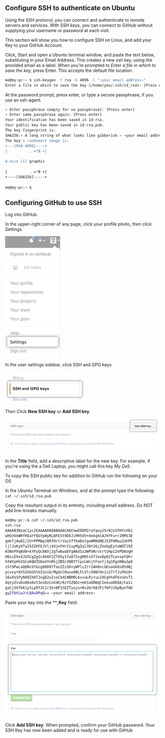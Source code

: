 ## Configure SSH to authenticate on Ubuntu

Using the SSH protocol, you can connect and authenticate to remote servers and services. With SSH keys, you can connect to GitHub without supplying your username or password at each visit.

This section will show you how to configure SSH on Linux, and add your Key to your GitHub Account.

Click, Start and open a Ubuntu terminal window,  and paste the text below, substituting in your Email Address. This creates a new ssh key, using the provided email as a label. When you're prompted to _Enter a file in which to save the key,_ press Enter. This accepts the default file location.

``` bash
me@my-pc:~ $ ssh-keygen -t rsa -b 4096 -C "~your email address~"
Enter a file in which to save the key (/home/you/.ssh/id_rsa): [Press enter]
```

At the password prompt, press enter, or type a secure passphrase, if you use an ssh-agent.

``` bash
> Enter passphrase (empty for no passphrase): [Press enter]
> Enter same passphrase again: [Press enter]
Your identification has been saved in id-rsa.
Your public key has been saved in id-rsa.pub.
The key fingerprint is:
SHA256:< A long string of what looks like gibberish > ~your email address~
The key's randomart image is:
+---[RSA 4096]----+
|          . =*B +|

A nice lil'graphic

|          . =*B +|
+----[SHA256]-----+

me@my-pc:~ $
```

## Configuring GitHub to use SSH

Log into GitHub.

In the upper-right corner of any page, click your profile photo, then click Settings.

![alt](img/gh-settings.png)

In the user settings sidebar, click SSH and GPG keys.

![alt](img/add-gpg.png)

Then Click **New SSH key** or **Add SSH key**.

![alt](img/add-ssh.png)

In the **Title** field, add a descriptive label for the new key. For example, if you're using the a Dell Laptop, you might call this key _My Dell_.

To copy the SSH public key for addition to GitHub run the following on your OS

In the Ubuntu Terminal on Windows, and at the prompt type the following: `cat ~/.ssh/id_rsa.pub`

Copy the resultant output in its entirety, including email address. Do NOT add line-breaks manually.

``` bash
me@my-pc:~$ cat ~/.ssh/id_rsa.pub
ssh-rsa
AAAAB3NzaC1yc2EAAAADAQABAAACAQCmwEDEM2rqfqoy25rNJzXfHYcHb1
wHSVUoWRfK6aYfQGYpWyRLBFE5t9DkJiMH5dV+dx6qkCAJhFFu+r2RMVJD
gmkfjAw8I/2U+PPMApJ8RfH+lrVaz2fYkmEetgwWM0UNEJ5IPmMauZahPE
ljlJoKyXTa25Z2KFEJVljd4jnFHr2iuyMgIql3Dt26jZkebgEytaWQTJ9Z
W3NoPXqBd0+kYPyQc8NXj2gTwKwaEFgWAdIu3WPUM/utrtSHp12ePD6UgH
H6siE9xXJUSCgZgZcAVAF2ZTd5y1fa07SvgM8tsV7JavDp62TLw+xpYQhr
htWYpHkIGCaKQHZGKedYnRkjZB9/d0BYflpvLWnjtFanfj3g1RgnNBw2p8
zSl9PwLaQQNsVtGcg60D97TanZIzSD+yWPliZrrIAH8ncOExoGk8s85dWj
pcvxyrKX52kbG5tk51niE/MgQxlRwse9BLFLVlc50BCHn1i27+TJuFHiO+
16uXU1PyN88ZXAT2xgb2uIsxCb4CNBM0L6scwLRj+uLCHCghhdF6zoUvT1
8qtyZsvDu86e0x53ez8zCoX4K/6zYSZQOz+mkSa6DWqCIeeua0EQA/Cw1i
gaCj5X7kKiytLpRT2C1rIb+NP1SEZTyuju+0v2H/kBJPjf6PJJXpByoTU6
gyZfbYLwJrLBAx8PqQ== ~your email address~
```

Paste your key into the **_**Key** field.

![alt](img/save-ssh.png)

Click  **Add SSH key**. When prompted, confirm your GitHub password. Your SSH Key has now been added and is ready for use with GitHub
